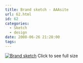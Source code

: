 ```yaml
---
title: Brand sketch - AAAsite
url: 62.html
id: 62
categories:
  - Sketch
  - design
date: 2008-06-26 21:28:00
tags:
---
```


[![Brand sketch](http://www.infofoundry.net/wp-content/uploads/2008/06/aaasite-300x225.jpg "aaasite")](http://www.infofoundry.net/wp-content/uploads/2008/06/aaasite.jpg) Click to see full size